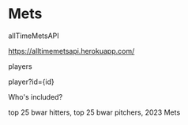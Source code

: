 # Mets
allTimeMetsAPI

https://alltimemetsapi.herokuapp.com/

players

player?id={id}


Who's included?

top 25 bwar hitters, top 25 bwar pitchers, 2023 Mets
